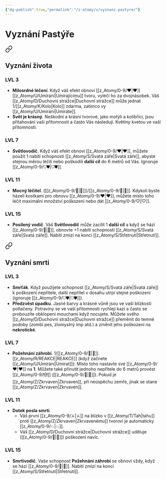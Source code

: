 ```yaml
---
{"dg-publish":true,"permalink":"/z-atomy/v/vyznani-pastyre/"}
---
```


# Vyznání Pastýře

<div class="transclusion internal-embed is-loaded"><a class="markdown-embed-link" href="/z-atomy/v/vyznani-zivota/" aria-label="Open link"><svg xmlns="http://www.w3.org/2000/svg" width="24" height="24" viewBox="0 0 24 24" fill="none" stroke="currentColor" stroke-width="2" stroke-linecap="round" stroke-linejoin="round" class="svg-icon lucide-link"><path d="M10 13a5 5 0 0 0 7.54.54l3-3a5 5 0 0 0-7.07-7.07l-1.72 1.71"></path><path d="M14 11a5 5 0 0 0-7.54-.54l-3 3a5 5 0 0 0 7.07 7.07l1.71-1.71"></path></svg></a><div class="markdown-embed">




## Vyznání života
### LVL 3
- **Milosrdné léčení**. Když váš efekt obnoví [[z_Atomy/0-9/❤\|❤]] [[z_Atomy/U/Umírání\|Umírajícímu]] tvoru, vyléčí ho za dvojnásobek. Váš [[z_Atomy/D/Duchovní strážce\|Duchovní strážce]] může jednat 1/[[z_Atomy/K/Kolo\|Kolo]] zdarma, zatímco vy [[z_Atomy/U/Umírání\|Umíráte]].
- **Svět je krásný**. Neškodní a krásní tvorové, jako motýli a kolibříci, jsou přitahováni vaší přítomností a často Vás následují. Květiny kvetou ve vaší přítomnosti.

### LVL 7
- **Světlovodič**. Když váš efekt obnoví [[z_Atomy/0-9/❤\|❤]], můžete použít 1 nabití schopnosti [[z_Atomy/S/Svatá záře\|Svatá záře]], abyste stejnou měrou léčili nebo poškodili **další cíl** do 6 metrů od Vás. Ignoruje [[z_Atomy/0-9/⛉⛊\|⛉⛊]].

### LVL 11
- **Mocný léčitel**. ([[z_Atomy/0-9/🦉\|🦉]])/[[z_Atomy/0-9/🔋\|🔋]]. Kdykoli byste házeli kostkami pro obnovu [[z_Atomy/0-9/❤\|❤]], můžete místo toho léčit maximální množství poškození nebo dát [[z_Atomy/0-9/♡\|♡]].

### LVL 15
- **Posílený vodič**. Váš **Světlovodič** může zacílit 1 **další cíl** a když se hází [[z_Atomy/0-9/🚩\|🚩]], obnovte +1 nabití schopnosti [[z_Atomy/S/Svatá záře\|Svatá záře]]. Nabití zmizí na konci [[z_Atomy/S/Střetnutí\|Střetnutí]].

</div></div>


<div class="transclusion internal-embed is-loaded"><a class="markdown-embed-link" href="/z-atomy/v/vyznani-smrti/" aria-label="Open link"><svg xmlns="http://www.w3.org/2000/svg" width="24" height="24" viewBox="0 0 24 24" fill="none" stroke="currentColor" stroke-width="2" stroke-linecap="round" stroke-linejoin="round" class="svg-icon lucide-link"><path d="M10 13a5 5 0 0 0 7.54.54l3-3a5 5 0 0 0-7.07-7.07l-1.72 1.71"></path><path d="M14 11a5 5 0 0 0-7.54-.54l-3 3a5 5 0 0 0 7.07 7.07l1.71-1.71"></path></svg></a><div class="markdown-embed">




## Vyznání smrti
### LVL 3
- **Smrťák**. Když použijete schopnost [[z_Atomy/S/Svatá záře\|Svatá záře]] k poškození nepřítele, další nepřítel v dosahu utrpí stejné poškození (ignoruje [[z_Atomy/0-9/⛉⛊\|⛉⛊]]).
- **Předzvěst úpadku**. Jasné barvy a krásné vůně jsou ve vaší blízkosti potlačeny. Potraviny se ve vaší přítomnosti rychleji kazí a často se probouzíte obklopeni mouchami když nocujete. Můžete svého [[z_Atomy/D/Duchovní strážce\|Duchovní strážce]] přeměnit do temné podoby (zombí pes, zlomyslný imp atd.) a změnit jeho poškození na **nekrotické**.

### LVL 7
- **Požehnání záhrobí**. 1/[[z_Atomy/0-9/🔋\|🔋]]. [[z_Atomy/R/REAKCE\|REAKCE]] (když začnete [[z_Atomy/U/Umírání\|Umírat]]): Místo toho nastavte své [[z_Atomy/0-9/❤\|❤]] na **1**. Můžete také přinutit jednoho nepřítele do 6 metrů provést [[z_Atomy/0-9/❗\|❗]] ([[z_Atomy/0-9/💪\|💪]]). Pokud je [[z_Atomy/Z/Zkrvaven\|Zkrvaven]], při neúspěchu zemře, jinak se stane [[z_Atomy/Z/Zkrvaven\|Zkrvaven]].

### LVL 11
- **Dotek posla smrti**. 
	- Váš první [[z_Atomy/0-9/⚔️\|⚔️]] na blízko v [[z_Atomy/T/Tah\|tahu]] proti [[z_Atomy/Z/Zkrvaven\|Zkrvavenému]] tvorovi je automaticky [[z_Atomy/0-9/💥\|💥]]. 
	- Váš [[z_Atomy/D/Duchovní strážce\|Duchovní strážce]] uděluje ([[z_Atomy/0-9/💪\|💪]]) poškození navíc.

### LVL 15
- **Smrtivodič**. Vaše schopnost **Požehnání záhrobí** se obnoví vždy, když se hází [[z_Atomy/0-9/🚩\|🚩]]. Nabití zmizí na konci [[z_Atomy/S/Střetnutí\|Střetnutí]].

</div></div>

